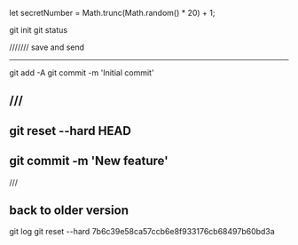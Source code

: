 let secretNumber = Math.trunc(Math.random() \* 20) + 1;

git init
git status

///////
save and send

---

git add -A
git commit -m 'Initial commit'

## ///

## git reset --hard HEAD

## git commit -m 'New feature'

///

## back to older version

git log
git reset --hard 7b6c39e58ca57ccb6e8f933176cb68497b60bd3a
